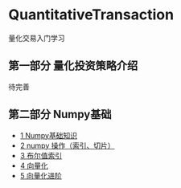 # QuantitativeTransaction
量化交易入门学习

## 第一部分 量化投资策略介绍
待完善

## 第二部分 Numpy基础
- [1 Numpy基础知识](https://github.com/myplanB/QuantitativeTransaction/blob/master/1%20Numpy%E5%9F%BA%E7%A1%80%E7%9F%A5%E8%AF%86.ipynb)
- [2 numpy 操作（索引、切片）](https://github.com/myplanB/QuantitativeTransaction/blob/master/2%20numpy%20%E6%93%8D%E4%BD%9C%EF%BC%88%E7%B4%A2%E5%BC%95%E3%80%81%E5%88%87%E7%89%87%EF%BC%89.ipynb)
- [3 布尔值索引](https://github.com/myplanB/QuantitativeTransaction/blob/master/2%20numpy%20%E6%93%8D%E4%BD%9C%EF%BC%88%E7%B4%A2%E5%BC%95%E3%80%81%E5%88%87%E7%89%87%EF%BC%89.ipynb)
- [4 向量化](https://github.com/myplanB/QuantitativeTransaction/blob/master/4%20%E5%90%91%E9%87%8F%E5%8C%96.ipynb)
- [5 向量化进阶](https://github.com/myplanB/QuantitativeTransaction/blob/master/5%20%E5%90%91%E9%87%8F%E5%8C%96%E8%BF%9B%E9%98%B6.ipynb)
